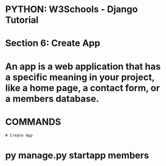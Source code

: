 
# PYTHON: W3Schools - Django Tutorial
# Section 6: Create App

# An app is a web application that has a specific meaning in your project, like a home page, a contact form, or a members database.

# COMMANDS
    # Create App
# py manage.py startapp members
